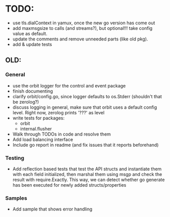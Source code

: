 # TODO:
- use tls.dialContext in yamux, once the new go version has come out
- add maxmsgsize to calls (and streams?), but optional!!! take config value as default.
- update the comments and remove unneeded parts (like old pkg).
- add & update tests

## OLD:

### General
- use the orbit logger for the control and event package
- finish documenting
- clarify orbit/config.go, since logger defaults to os.Stderr (shouldn't that be zerolog?)
- discuss logging in general, make sure that orbit uses a default config level. Right now, zerolog prints '???' as level
- write tests for packages:
  - orbit
  - internal.flusher
- Walk through TODOs in code and resolve them
- Add load balancing interface
- Include go report in readme (and fix issues that it reports beforehand)

### Testing
- Add reflection based tests that test the API structs and instantiate them with each field initialized, then marshal them using msgp and check the result with require.Exactly. This way, we can detect whether go generate has been executed for newly added structs/properties

### Samples 
- Add sample that shows error handling